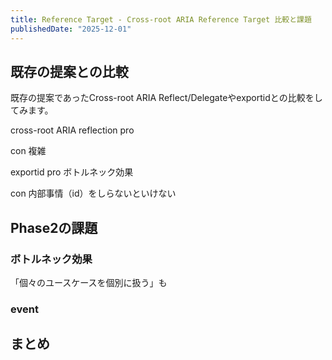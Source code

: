 ```yaml
---
title: Reference Target - Cross-root ARIA Reference Target 比較と課題
publishedDate: "2025-12-01"
---
```


## 既存の提案との比較

既存の提案であったCross-root ARIA Reflect/Delegateやexportidとの比較をしてみます。

cross-root ARIA reflection
pro

con
複雑

exportid
pro
ボトルネック効果

con
内部事情（id）をしらないといけない

## Phase2の課題

### ボトルネック効果

「個々のユースケースを個別に扱う」も

### event

## まとめ

